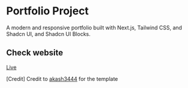 # Portfolio Project

A modern and responsive portfolio built with Next.js, Tailwind CSS, and Shadcn UI, and Shadcn UI Blocks.

## Check website

[Live](https://luisanz.com/)

[Credit]
Credit to [akash3444](https://github.com/akash3444/portfolio-template) for the template
